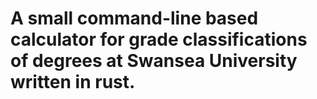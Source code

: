 # A small command-line based calculator for grade classifications of degrees at Swansea University written in rust.
